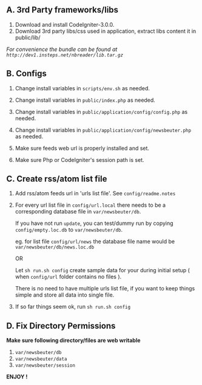  

## A. 3rd Party frameworks/libs

1. Download and install CodeIgniter-3.0.0.
2. Download 3rd party libs/css used in application,
   extract libs content it in public/lib/<other web libs>

_For convenience the bundle can be found at `http://dev1.insteps.net/nbreader/lib.tar.gz`_

## B. Configs

1. Change install variables in `scripts/env.sh` as needed.

2. Change install variables in `public/index.php` as needed.

3. Change install variables in
   `public/application/config/config.php` as needed.

4. Change install variables in
   `public/application/config/newsbeuter.php` as needed.

5. Make sure feeds web url is properly installed and set.

6. Make sure Php or CodeIgniter's session path is set.

## C. Create rss/atom list file

1. Add rss/atom feeds url in 'urls list file'.
   See `config/readme.notes`
2. For every url list file in `config/url.local`
   there needs to be a corresponding database file
   in `var/newsbeuter/db`.

   If you have not run `update`, you can test/dummy run by
   copying `config/empty.loc.db` to `var/newsbeuter/db`.

   eg. for list file `config/url/news` the database file
   name would be `var/newsbeuter/db/news.loc.db`

   OR

   Let `sh run.sh config` create sample data for your during
   initial setup ( when `config/url` folder contains no files ).

   There is no need to have multiple urls list file,
   if you want to keep things simple and store all 
   data into single file.


3. If so far things seem ok, run `sh run.sh config`


## D. Fix Directory Permissions

**Make sure following directory/files are web writable**

1. `var/newsbeuter/db`
2. `var/newsbeuter/data`
3. `var/newsbeuter/session`



**ENJOY !**



